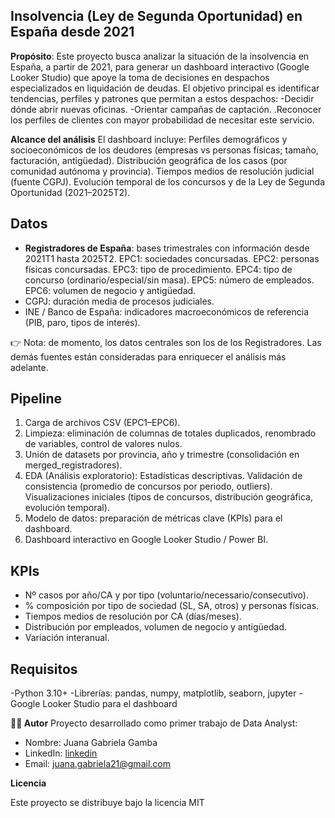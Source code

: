 ## Insolvencia (Ley de Segunda Oportunidad) en España desde 2021

**Propósito**: Este proyecto busca analizar la situación de la insolvencia en España, a partir de 2021, para generar un dashboard interactivo (Google Looker Studio) que apoye la toma de decisiones en despachos especializados en liquidación de deudas.
El objetivo principal es identificar tendencias, perfiles y patrones que permitan a estos despachos:
-Decidir dónde abrir nuevas oficinas.
-Orientar campañas de captación.
.Reconocer los perfiles de clientes con mayor probabilidad de necesitar este servicio.

**Alcance del análisis**
El dashboard incluye:
Perfiles demográficos y socioeconómicos de los deudores (empresas vs personas físicas; tamaño, facturación, antigüedad).
Distribución geográfica de los casos (por comunidad autónoma y provincia).
Tiempos medios de resolución judicial (fuente CGPJ).
Evolución temporal de los concursos y de la Ley de Segunda Oportunidad (2021–2025T2).

## Datos
- **Registradores de España**: bases trimestrales con información desde 2021T1 hasta 2025T2.
EPC1: sociedades concursadas.
EPC2: personas físicas concursadas.
EPC3: tipo de procedimiento.
EPC4: tipo de concurso (ordinario/especial/sin masa).
EPC5: número de empleados.
EPC6: volumen de negocio y antigüedad.
- CGPJ: duración media de procesos judiciales.
- INE / Banco de España: indicadores macroeconómicos de referencia (PIB, paro, tipos de interés).

👉 Nota: de momento, los datos centrales son los de los Registradores. Las demás fuentes están consideradas para enriquecer el análisis más adelante.

## Pipeline
1. Carga de archivos CSV (EPC1–EPC6).
2. Limpieza: eliminación de columnas de totales duplicados, renombrado de variables, control de valores nulos.
3. Unión de datasets por provincia, año y trimestre (consolidación en merged_registradores).
4. EDA (Análisis exploratorio):
Estadísticas descriptivas.
Validación de consistencia (promedio de concursos por periodo, outliers).
Visualizaciones iniciales (tipos de concursos, distribución geográfica, evolución temporal).
5. Modelo de datos: preparación de métricas clave (KPIs) para el dashboard.
6. Dashboard interactivo en Google Looker Studio / Power BI.


## KPIs
- Nº casos por año/CA y por tipo (voluntario/necessario/consecutivo).
- % composición por tipo de sociedad (SL, SA, otros) y personas físicas.
- Tiempos medios de resolución por CA (días/meses).
- Distribución por empleados, volumen de negocio y antigüedad.
- Variación interanual.

## Requisitos
-Python 3.10+
-Librerías: pandas, numpy, matplotlib, seaborn, jupyter
-Google Looker Studio para el dashboard


**👩‍💻 Autor**
Proyecto desarrollado como primer trabajo de Data Analyst:

- Nombre: Juana Gabriela Gamba
- LinkedIn: [linkedin](https://www.linkedin.com/in/gabrielagambap-industrialengineer/)  
- Email: juana.gabriela21@gmail.com  

**Licencia**

Este proyecto se distribuye bajo la licencia MIT
